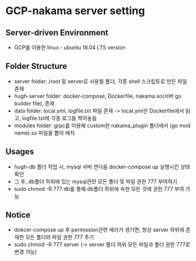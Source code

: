 # GCP-nakama server setting

## Server-driven Environment
- GCP를 이용한 linux - ubuntu 18.04 LTS version  

## Folder Structure  
- server folder: /root 밑 server로 사용될 폴더, 각종 shell 스크립토로 만든 파일 존재  
- hugh-server folder: docker-compose, Dockerfile, nakama.so(서버 go builder file), 존재 
- data folder: local.yml, logfile.txt 파일 존재 -> local.yml은 Dockerfile에서 읽고, logfile.txt에 각종 로그들 찍어놓음    
- modules folder: grpc를 이용해 custom한 nakama_plugin 폴더에서 (go mod name).so 파일을 뽑아 배치  

## Usages
- hugh-db 폴더 작업 시, mysql 서버 연다음 docker-compose up 실행시킨 상태 확인  
- 그 후, db폴더 하위에 있는 mysql관련 모든 폴더 및 파일 권한 777 부여하기  
- sudo chmod -R 777 db를 통해 db폴더 하위에 속한 모든 것에 권한 777 부여 가능  

## Notice
- dokcer-compose up 후 permission관련 에러가 생기면, 항상 server 하위에 존재한 모든 폴더와 파일 권한 777 주기  
- sudo chmod -R 777 server (-> server 폴더 하위 모든 파일과 폴더 권한 777로 변경 가능)  